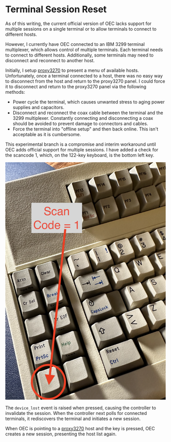 # Terminal Session Reset
As of this writing, the current official version of OEC lacks support for multiple sessions on a single terminal or to allow terminals to connect to different hosts.

However, I currently have OEC connected to an IBM 3299 terminal multiplexer, which allows control of multiple terminals. Each terminal needs to connect to different hosts. Additionally, some terminals may need to disconnect and reconnect to another host.

Initially, I setup [proxy3270](https://github.com/racingmars/proxy3270) to present a menu of available hosts. Unfortunately, once a terminal connected to a host, there was no easy way to disconnect from the host and return to the proxy3270 panel. I could force it to disconnect and return to the proxy3270 panel via the following methods:

* Power cycle the terminal, which causes unwanted stress to aging power supplies and capacitors.
* Disconnect and reconnect the coax cable between the terminal and the 3299 multiplexer. Constantly connecting and disconnecting a coax should be avoided to prevent damage to connectors and cables.
* Force the terminal into "offline setup" and then back online. This isn't acceptable as it is cumbersome.

This experimental branch is a compromise and interim workaround until OEC adds official support for multiple sessions. I have added a check for the scancode 1, which, on the 122-key keyboard, is the bottom left key.   

![Keyboard with scan code 1](.images/scan-code-1.png)

The `device_lost` event is raised when pressed, causing the controller to invalidate the session. When the controller next polls for connected terminals, it rediscovers the terminal and initiates a new session.

When OEC is pointing to a [proxy3270](https://github.com/racingmars/proxy3270) host and the key is pressed, OEC creates a new session, presenting the host list again.
